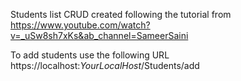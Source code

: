 Students list CRUD created following the tutorial from https://www.youtube.com/watch?v=_uSw8sh7xKs&ab_channel=SameerSaini

To add students use the following URL https://localhost:*YourLocalHost*/Students/add
